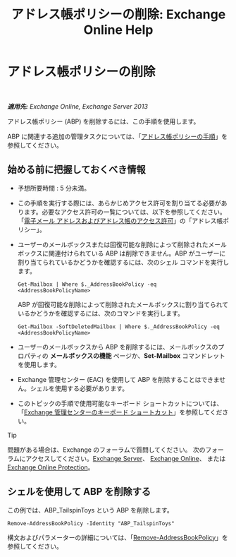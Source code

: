 ﻿---
title: 'アドレス帳ポリシーの削除: Exchange Online Help'
TOCTitle: アドレス帳ポリシーの削除
ms:assetid: c20c6f82-2f75-4116-9be1-c5af10113f71
ms:mtpsurl: https://technet.microsoft.com/ja-jp/library/Hh529946(v=EXCHG.150)
ms:contentKeyID: 49896457
ms.date: 05/22/2018
mtps_version: v=EXCHG.150
ms.translationtype: HT
---

# アドレス帳ポリシーの削除

 

_**適用先:** Exchange Online, Exchange Server 2013_

アドレス帳ポリシー (ABP) を削除するには、この手順を使用します。

ABP に関連する追加の管理タスクについては、「[アドレス帳ポリシーの手順](address-book-policy-procedures-exchange-2013-help.md)」を参照してください。

## 始める前に把握しておくべき情報

  - 予想所要時間 : 5 分未満。

  - この手順を実行する際には、あらかじめアクセス許可を割り当てる必要があります。必要なアクセス許可の一覧については、以下を参照してください。「[電子メール アドレスおよびアドレス帳のアクセス許可](email-address-and-address-book-permissions-exchange-2013-help.md)」の「アドレス帳ポリシー」。

  - ユーザーのメールボックスまたは回復可能な削除によって削除されたメールボックスに関連付けられている ABP は削除できません。ABP がユーザーに割り当てられているかどうかを確認するには、次のシェル コマンドを実行します。
    
    `Get-Mailbox | Where $._AddressBookPolicy -eq <AddressBookPolicyName>`
    
    ABP が回復可能な削除によって削除されたメールボックスに割り当てられているかどうかを確認するには、次のコマンドを実行します。
    
    `Get-Mailbox -SoftDeletedMailbox | Where $._AddressBookPolicy -eq <AddressBookPolicyName>`

  - ユーザーのメールボックスから ABP を削除するには、メールボックスのプロパティの <strong>メールボックスの機能</strong> ページか、**Set-Mailbox** コマンドレットを使用します。

  - Exchange 管理センター (EAC) を使用して ABP を削除することはできません。シェルを使用する必要があります。

  - このトピックの手順で使用可能なキーボード ショートカットについては、「[Exchange 管理センターのキーボード ショートカット](keyboard-shortcuts-in-the-exchange-admin-center-exchange-online-protection-help.md)」を参照してください。


> [!TIP]
> 問題がある場合は、Exchange のフォーラムで質問してください。 次のフォーラムにアクセスしてください。<A href="https://go.microsoft.com/fwlink/p/?linkid=60612">Exchange Server</A>、 <A href="https://go.microsoft.com/fwlink/p/?linkid=267542">Exchange Online</A>、 または <A href="https://go.microsoft.com/fwlink/p/?linkid=285351">Exchange Online Protection</A>。



## シェルを使用して ABP を削除する

この例では、ABP\_TailspinToys という ABP を削除します。

    Remove-AddressBookPolicy -Identity "ABP_TailspinToys"

構文およびパラメーターの詳細については、「[Remove-AddressBookPolicy](https://technet.microsoft.com/ja-jp/library/hh529929\(v=exchg.150\))」を参照してください。

